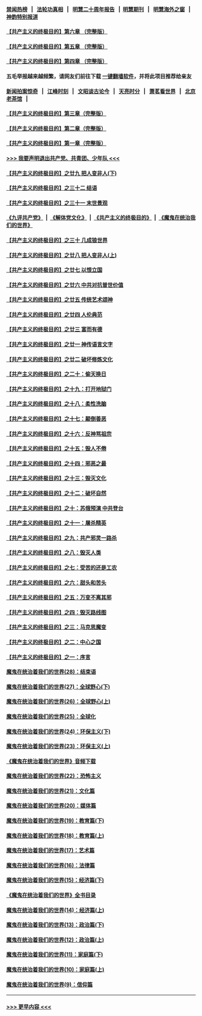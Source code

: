 #### [禁闻热榜](热点新闻.md?=0)  &nbsp;&nbsp;|&nbsp;&nbsp; [法轮功真相](https://github.com/gfw-breaker/truth/blob/master/README.md?=0) &nbsp;&nbsp;|&nbsp;&nbsp; [明慧二十周年报告](https://github.com/gfw-breaker/mh-reports/blob/master/README.md?=0) &nbsp;&nbsp;|&nbsp;&nbsp;[明慧期刊](https://github.com/gfw-breaker/mh-qikan) &nbsp;&nbsp;|&nbsp;&nbsp; [明慧海外之窗](https://github.com/gfw-breaker/mh-news/blob/master/README.md?=0) &nbsp;&nbsp;|&nbsp;&nbsp; [神韵特别报道](https://github.com/gfw-breaker/mh-news/blob/master/shenyun.md?=0)
#### [【共产主义的终极目的】第六章 （完整版）](../pages/nsc422/n11428913.md?t=03022031) 
#### [【共产主义的终极目的】第五章 （完整版）](../pages/nsc422/n11428912.md?t=03022031) 
#### [【共产主义的终极目的】第四章 （完整版）](../pages/nsc422/n11428907.md?t=03022031) 
#### 五毛举报越来越频繁，请网友们前往下载 [一键翻墙软件](https://github.com/gfw-breaker/ssr-accounts)，并将此项目推荐给亲友
#### [新闻拍案惊奇](https://github.com/gfw-breaker/banned-news/blob/master/pages/link4.md) &nbsp;&nbsp;|&nbsp;&nbsp; [江峰时刻](https://github.com/gfw-breaker/banned-news/blob/master/pages/link4.md) &nbsp;&nbsp;|&nbsp;&nbsp; [文昭谈古论今](https://github.com/gfw-breaker/banned-news/blob/master/pages/link4.md) &nbsp;&nbsp;|&nbsp;&nbsp; [天亮时分](https://github.com/gfw-breaker/banned-news/blob/master/pages/link4.md) &nbsp;&nbsp;|&nbsp;&nbsp; [萧茗看世界](https://github.com/gfw-breaker/banned-news/blob/master/pages/link4.md) &nbsp;&nbsp;|&nbsp;&nbsp; [北京老茶馆](https://github.com/gfw-breaker/banned-news/blob/master/pages/link4.md) &nbsp;&nbsp;|&nbsp;&nbsp; 
#### [【共产主义的终极目的】第三章（完整版）](../pages/nsc422/n11428848.md?t=03022031) 
#### [【共产主义的终极目的】第二章（完整版）](../pages/nsc422/n11428831.md?t=03022031) 
#### [【共产主义的终极目的】第一章（完整版）](../pages/nsc422/n11417651.md?t=03022031) 
#### [>>> 我要声明退出共产党、共青团、少年队 <<<](https://github.com/begood0513/goodnews/blob/master/quit/letter.md) 
#### [【共产主义的终极目的】之廿九 把人变非人(下)](../pages/nsc422/n11344140.md?t=03022031) 
#### [【共产主义的终极目的】之三十二 结语](../pages/nsc422/n11360535.md?t=03022031) 
#### [【共产主义的终极目的】之三十一 末世景观](../pages/nsc422/n11351129.md?t=03022031) 
#### [《九评共产党》](https://github.com/begood0513/9ping.md/blob/master/README.md) &nbsp;|&nbsp; [《解体党文化》](../../../../jtdwh.md/blob/master/README.md)  &nbsp;|&nbsp; [《共产主义的终极目的》](../../../../gczydzjmd.md/blob/master/README.md) &nbsp;|&nbsp; [《魔鬼在统治我们的世界》](../../../../mgztzwmdsj.md/blob/master/README.md) 
#### [【共产主义的终极目的】之三十 几成狼世界](../pages/nsc422/n11348280.md?t=03022031) 
#### [【共产主义的终极目的】之廿八 把人变非人(上)](../pages/nsc422/n11340492.md?t=03022031) 
#### [【共产主义的终极目的】之廿七 以恨立国](../pages/nsc422/n11336944.md?t=03022031) 
#### [【共产主义的终极目的】之廿六 中共对抗普世价值](../pages/nsc422/n11324785.md?t=03022031) 
#### [【共产主义的终极目的】之廿五 传统艺术颂神](../pages/nsc422/n11296396.md?t=03022031) 
#### [【共产主义的终极目的】之廿四 人伦典范](../pages/nsc422/n11296397.md?t=03022031) 
#### [【共产主义的终极目的】之廿三 富而有德](../pages/nsc422/n11283598.md?t=03022031) 
#### [【共产主义的终极目的】之廿一 神传语言文字](../pages/nsc422/n11263265.md?t=03022031) 
#### [【共产主义的终极目的】之廿二 破坏修炼文化](../pages/nsc422/n11245728.md?t=03022031) 
#### [【共产主义的终极目的】之二十：偷天换日](../pages/nsc422/n11238846.md?t=03022031) 
#### [【共产主义的终极目的】之十九：打开地狱门](../pages/nsc422/n11206376.md?t=03022031) 
#### [【共产主义的终极目的】之十八：柔性洗脑](../pages/nsc422/n11199994.md?t=03022031) 
#### [【共产主义的终极目的】之十七：颠倒善恶](../pages/nsc422/n11179782.md?t=03022031) 
#### [【共产主义的终极目的】之十六：反神骂祖宗](../pages/nsc422/n11166798.md?t=03022031) 
#### [【共产主义的终极目的】之十五：毁人不倦](../pages/nsc422/n11166792.md?t=03022031) 
#### [【共产主义的终极目的】之十四：邪恶之最](../pages/nsc422/n11150249.md?t=03022031) 
#### [【共产主义的终极目的】之十三：毁灭文化](../pages/nsc422/n11135227.md?t=03022031) 
#### [【共产主义的终极目的】之十二：破坏自然](../pages/nsc422/n11135214.md?t=03022031) 
#### [【共产主义的终极目的】之十：苏俄预演 中共登台](../pages/nsc422/n11118424.md?t=03022031) 
#### [【共产主义的终极目的】之十一：屠杀精英](../pages/nsc422/n11118442.md?t=03022031) 
#### [【共产主义的终极目的】之九：共产邪灵一路杀](../pages/nsc422/n11114139.md?t=03022031) 
#### [【共产主义的终极目的】之八：毁灭人类](../pages/nsc422/n11108503.md?t=03022031) 
#### [【共产主义的终极目的】之七：受苦的还是工农](../pages/nsc422/n11101809.md?t=03022031) 
#### [【共产主义的终极目的】之六：甜头和苦头](../pages/nsc422/n11096971.md?t=03022031) 
#### [【共产主义的终极目的】之五：万变不离其邪](../pages/nsc422/n11091285.md?t=03022031) 
#### [【共产主义的终极目的】之四：毁灭路线图](../pages/nsc422/n11086284.md?t=03022031) 
#### [【共产主义的终极目的】之三：马克思魔变](../pages/nsc422/n11061941.md?t=03022031) 
#### [【共产主义的终极目的】之二：中心之国](../pages/nsc422/n11047728.md?t=03022031) 
#### [【共产主义的终极目的】之一：序言](../pages/nsc422/n11086077.md?t=03022031) 
#### [魔鬼在统治着我们的世界(28)：结束语](../pages/nsc422/n10936246.md?t=03022031) 
#### [魔鬼在统治着我们的世界(27)：全球野心(下)](../pages/nsc422/n10928319.md?t=03022031) 
#### [魔鬼在统治着我们的世界(26)：全球野心(上)](../pages/nsc422/n10900318.md?t=03022031) 
#### [魔鬼在统治着我们的世界(25)：全球化](../pages/nsc422/n10788205.md?t=03022031) 
#### [魔鬼在统治着我们的世界(24)：环保主义(下)](../pages/nsc422/n10695307.md?t=03022031) 
#### [魔鬼在统治着我们的世界(23)：环保主义(上)](../pages/nsc422/n10688613.md?t=03022031) 
#### [《魔鬼在统治着我们的世界》音频下载](../pages/nsc422/n10635553.md?t=03022031) 
#### [魔鬼在统治着我们的世界(22)：恐怖主义](../pages/nsc422/n10614727.md?t=03022031) 
#### [魔鬼在统治着我们的世界(21)：文化篇](../pages/nsc422/n10597706.md?t=03022031) 
#### [魔鬼在统治着我们的世界(20)：媒体篇](../pages/nsc422/n10586579.md?t=03022031) 
#### [魔鬼在统治着我们的世界(19)：教育篇(下)](../pages/nsc422/n10564808.md?t=03022031) 
#### [魔鬼在统治着我们的世界(18)：教育篇(上)](../pages/nsc422/n10526970.md?t=03022031) 
#### [魔鬼在统治着我们的世界(17)：艺术篇](../pages/nsc422/n10499093.md?t=03022031) 
#### [魔鬼在统治着我们的世界(16)：法律篇](../pages/nsc422/n10485969.md?t=03022031) 
#### [魔鬼在统治着我们的世界(15)：经济篇(下)](../pages/nsc422/n10469975.md?t=03022031) 
#### [《魔鬼在统治着我们的世界》全书目录](../pages/nsc422/n10464261.md?t=03022031) 
#### [魔鬼在统治着我们的世界(14)：经济篇(上)](../pages/nsc422/n10457370.md?t=03022031) 
#### [魔鬼在统治着我们的世界(13)：政治篇(下)](../pages/nsc422/n10448270.md?t=03022031) 
#### [魔鬼在统治着我们的世界(12)：政治篇(上)](../pages/nsc422/n10444576.md?t=03022031) 
#### [魔鬼在统治着我们的世界(11)：家庭篇(下)](../pages/nsc422/n10440961.md?t=03022031) 
#### [魔鬼在统治着我们的世界(10)：家庭篇(上)](../pages/nsc422/n10435448.md?t=03022031) 
#### [魔鬼在统治着我们的世界(9)：信仰篇](../pages/nsc422/n10432159.md?t=03022031) 

----
#### [ >>> 更早内容 <<< ](../indexes/nsc422-earlier.md)
